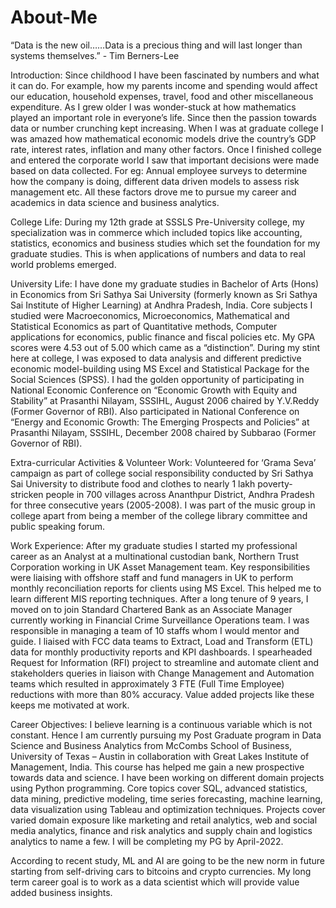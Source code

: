 # About-Me

“Data is the new oil……Data is a precious thing and will last longer than systems themselves.” - Tim Berners-Lee

Introduction: Since childhood I have been fascinated by numbers and what it can do. For example, how my parents income and spending would affect our education, household expenses, travel, food and other miscellaneous expenditure. As I grew older I was wonder-stuck at how mathematics played an important role in everyone’s life. Since then the passion towards data or number crunching kept increasing. When I was at graduate college I was amazed how mathematical economic models drive the country’s GDP rate, interest rates, inflation and many other factors. Once I finished college and entered the corporate world I saw that important decisions were made based on data collected. For eg: Annual employee surveys to determine how the company is doing, different data driven models to assess risk management etc. All these factors drove me to pursue my career and academics in data science and business analytics.

College Life: During my 12th grade at SSSLS Pre-University college, my specialization was in commerce which included topics like accounting, statistics, economics and business studies which set the foundation for my graduate studies. This is when applications of numbers and data to real world problems emerged.

University Life: I have done my graduate studies in Bachelor of Arts (Hons) in Economics from Sri Sathya Sai University (formerly known as Sri Sathya Sai Institute of Higher Learning) at Andhra Pradesh, India. Core subjects I studied were Macroeconomics, Microeconomics, Mathematical and Statistical Economics as part of Quantitative methods, Computer applications for economics, public finance and fiscal policies etc. My GPA scores were 4.53 out of 5.00 which came as a “distinction”. During my stint here at college, I was exposed to data analysis and different predictive economic model-building using MS Excel and Statistical Package for the Social Sciences (SPSS). I had the golden opportunity of participating in National Economic Conference on “Economic Growth with Equity and Stability” at Prasanthi Nilayam, SSSIHL, August 2006 chaired by Y.V.Reddy (Former Governor of RBI). Also participated in National Conference on “Energy and Economic Growth: The Emerging Prospects and Policies” at Prasanthi Nilayam, SSSIHL, December 2008 chaired by Subbarao (Former Governor of RBI). 

Extra-curricular Activities & Volunteer Work: Volunteered for ‘Grama Seva’ campaign as part of college social responsibility conducted by Sri Sathya Sai University to distribute food and clothes to nearly 1 lakh poverty-stricken people in 700 villages across Ananthpur District, Andhra Pradesh for three consecutive years (2005-2008). I was part of the music group in college apart from being a member of the college library committee and public speaking forum.

Work Experience: After my graduate studies I started my professional career as an Analyst at a multinational custodian bank, Northern Trust Corporation working in UK Asset Management team. Key responsibilities were liaising with offshore staff and fund managers in UK to perform monthly reconciliation reports for clients using MS Excel. This helped me to learn different MIS reporting techniques. After a long tenure of 9 years, I moved on to join Standard Chartered Bank as an Associate Manager currently working in Financial Crime Surveillance Operations team. I was responsible in managing a team of 10 staffs whom I would mentor and guide. I liaised with FCC data teams to Extract, Load and Transform (ETL) data for monthly productivity reports and KPI dashboards. I spearheaded Request for Information (RFI) project to streamline and automate client and stakeholders queries in liaison with Change Management and Automation teams which resulted in approximately 3 FTE (Full Time Employee) reductions with more than 80% accuracy. Value added projects like these keeps me motivated at work. 

Career Objectives: I believe learning is a continuous variable which is not constant. Hence I am currently pursuing my Post Graduate program in Data Science and Business Analytics from McCombs School of Business, University of Texas – Austin in collaboration with Great Lakes Institute of Management, India. This course has helped me gain a new prospective towards data and science. I have been working on different domain projects using Python programming. Core topics cover SQL, advanced statistics, data mining, predictive modeling, time series forecasting, machine learning, data visualization using Tableau and optimization techniques. Projects cover varied domain exposure like marketing and retail analytics, web and social media analytics, finance and risk analytics and supply chain and logistics analytics to name a few. I will be completing my PG by April-2022.

According to recent study, ML and AI are going to be the new norm in future starting from self-driving cars to bitcoins and crypto currencies. My long term career goal is to work as a data scientist which will provide value added business insights. 
